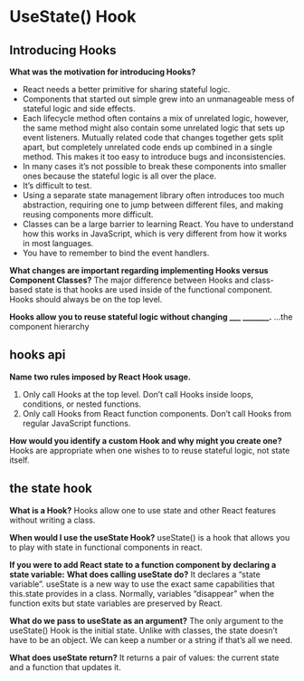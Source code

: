 # UseState() Hook

## Introducing Hooks

**What was the motivation for introducing Hooks?**
- React needs a better primitive for sharing stateful logic.
- Components that started out simple grew into an unmanageable mess of stateful logic and side effects. 
- Each lifecycle method often contains a mix of unrelated logic, however, the same method might also contain some unrelated logic that sets up event listeners. Mutually related code that changes together gets split apart, but completely unrelated code ends up combined in a single method. This makes it too easy to introduce bugs and inconsistencies.
- In many cases it’s not possible to break these components into smaller ones because the stateful logic is all over the place. 
- It’s difficult to test. 
- Using a separate state management library often introduces too much abstraction, requiring one to jump between different files, and making reusing components more difficult.
- Classes can be a large barrier to learning React. You have to understand how this works in JavaScript, which is very different from how it works in most languages. 
- You have to remember to bind the event handlers.

**What changes are important regarding implementing Hooks versus Component Classes?**
The major difference between Hooks and class-based state is that hooks are used inside of the functional component. Hooks should always be on the top level. 

**Hooks allow you to reuse stateful logic without changing ___ _______.**
...the component hierarchy

## hooks api

**Name two rules imposed by React Hook usage.**

1. Only call Hooks at the top level. Don’t call Hooks inside loops, conditions, or nested functions.
2. Only call Hooks from React function components. Don’t call Hooks from regular JavaScript functions.

**How would you identify a custom Hook and why might you create one?**
Hooks are appropriate when one wishes to  to reuse stateful logic, not state itself. 

## the state hook

**What is a Hook?**
Hooks allow one to use state and other React features without writing a class.

**When would I use the useState Hook?**
useState() is a hook that allows you to play with state in functional components in react.

**If you were to add React state to a function component by declaring a state variable:**
**What does calling useState do?**
It declares a “state variable”. useState is a new way to use the exact same capabilities that this.state provides in a class. Normally, variables “disappear” when the function exits but state variables are preserved by React.

**What do we pass to useState as an argument?**
The only argument to the useState() Hook is the initial state. Unlike with classes, the state doesn’t have to be an object. We can keep a number or a string if that’s all we need.

**What does useState return?**
 It returns a pair of values: the current state and a function that updates it.